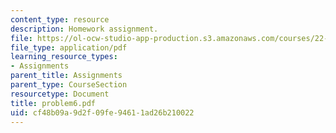 ```yaml
---
content_type: resource
description: Homework assignment.
file: https://ol-ocw-studio-app-production.s3.amazonaws.com/courses/22-314j-structural-mechanics-in-nuclear-power-technology-fall-2006/cf48b09a9d2f09fe94611ad26b210022_problem6.pdf
file_type: application/pdf
learning_resource_types:
- Assignments
parent_title: Assignments
parent_type: CourseSection
resourcetype: Document
title: problem6.pdf
uid: cf48b09a-9d2f-09fe-9461-1ad26b210022
---
```

